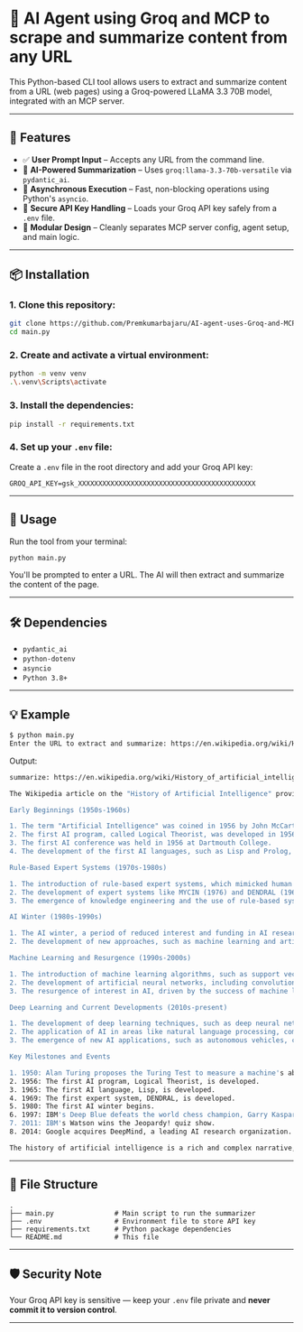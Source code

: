 # 🧠 AI Agent using Groq and MCP to scrape and summarize content from any URL


This Python-based CLI tool allows users to extract and summarize content from a URL (web pages) using a Groq-powered LLaMA 3.3 70B model, integrated with an MCP server.

---

## 🚀 Features

- ✅ **User Prompt Input** – Accepts any URL from the command line.
- 🤖 **AI-Powered Summarization** – Uses `groq:llama-3.3-70b-versatile` via `pydantic_ai`.
- 🔌 **Asynchronous Execution** – Fast, non-blocking operations using Python's `asyncio`.
- 🔐 **Secure API Key Handling** – Loads your Groq API key safely from a `.env` file.
- 🧩 **Modular Design** – Cleanly separates MCP server config, agent setup, and main logic.

---

## 📦 Installation

### 1. Clone this repository:
```bash
git clone https://github.com/Premkumarbajaru/AI-agent-uses-Groq-and-MCP-to-scrape-and-summarize-content-from-any-URL.git
cd main.py
```

### 2. Create and activate a virtual environment:
```bash
python -m venv venv
.\.venv\Scripts\activate
```

### 3. Install the dependencies:
```bash
pip install -r requirements.txt
```

### 4. Set up your `.env` file:
Create a `.env` file in the root directory and add your Groq API key:
```
GROQ_API_KEY=gsk_XXXXXXXXXXXXXXXXXXXXXXXXXXXXXXXXXXXXXXXXXXXX
```

---

## 🧪 Usage

Run the tool from your terminal:

```bash
python main.py
```

You'll be prompted to enter a URL. The AI will then extract and summarize the content of the page.

---

## 🛠 Dependencies

- `pydantic_ai`
- `python-dotenv`
- `asyncio`
- `Python 3.8+`
---

## 💡 Example

```bash
$ python main.py
Enter the URL to extract and summarize: https://en.wikipedia.org/wiki/History_of_artificial_intelligence
```

Output:
```bash
summarize: https://en.wikipedia.org/wiki/History_of_artificial_intelligence

The Wikipedia article on the "History of Artificial Intelligence" provides a comprehensive overview of the development of AI from its inception to the present day. Here's a summary of the content:

Early Beginnings (1950s-1960s)

1. The term "Artificial Intelligence" was coined in 1956 by John McCarthy.
2. The first AI program, called Logical Theorist, was developed in 1956 by Allen Newell and Herbert Simon.
3. The first AI conference was held in 1956 at Dartmouth College.
4. The development of the first AI languages, such as Lisp and Prolog, took place during this period.

Rule-Based Expert Systems (1970s-1980s)

1. The introduction of rule-based expert systems, which mimicked human decision-making abilities, marked a significant milestone in AI development.
2. The development of expert systems like MYCIN (1976) and DENDRAL (1969) demonstrated the potential of AI in various domains.      
3. The emergence of knowledge engineering and the use of rule-based systems in commercial applications.

AI Winter (1980s-1990s)

1. The AI winter, a period of reduced interest and funding in AI research, occurred due to the limitations of rule-based systems and the lack of significant progress.
2. The development of new approaches, such as machine learning and artificial neural networks, helped to revitalize AI research.    

Machine Learning and Resurgence (1990s-2000s)

1. The introduction of machine learning algorithms, such as support vector machines and random forests, enabled AI systems to learn from data.
2. The development of artificial neural networks, including convolutional neural networks (CNNs) and recurrent neural networks (RNNs), led to significant advancements in image and speech recognition.
3. The resurgence of interest in AI, driven by the success of machine learning and the availability of large datasets.

Deep Learning and Current Developments (2010s-present)

1. The development of deep learning techniques, such as deep neural networks (DNNs) and long short-term memory (LSTM) networks, has led to state-of-the-art performance in various AI tasks.
2. The application of AI in areas like natural language processing, computer vision, and robotics has become increasingly prevalent.
3. The emergence of new AI applications, such as autonomous vehicles, chatbots, and smart homes, has transformed various industries and aspects of daily life.

Key Milestones and Events

1. 1950: Alan Turing proposes the Turing Test to measure a machine's ability to exhibit intelligent behavior.
2. 1956: The first AI program, Logical Theorist, is developed.
3. 1965: The first AI language, Lisp, is developed.
4. 1969: The first expert system, DENDRAL, is developed.
5. 1980: The first AI winter begins.
6. 1997: IBM's Deep Blue defeats the world chess champion, Garry Kasparov.
7. 2011: IBM's Watson wins the Jeopardy! quiz show.
8. 2014: Google acquires DeepMind, a leading AI research organization.

The history of artificial intelligence is a rich and complex narrative, spanning multiple decades and involving the contributions of numerous researchers, scientists, and engineers. From its early beginnings to the current state-of-the-art, AI has evolved significantly, with ongoing advancements in machine learning, deep learning, and other areas continuing to shape the field.
```

---

## 📁 File Structure

```
.
├── main.py               # Main script to run the summarizer
├── .env                  # Environment file to store API key
├── requirements.txt      # Python package dependencies
└── README.md             # This file
```

---

## 🛡️ Security Note

Your Groq API key is sensitive — keep your `.env` file private and **never commit it to version control**.

---
